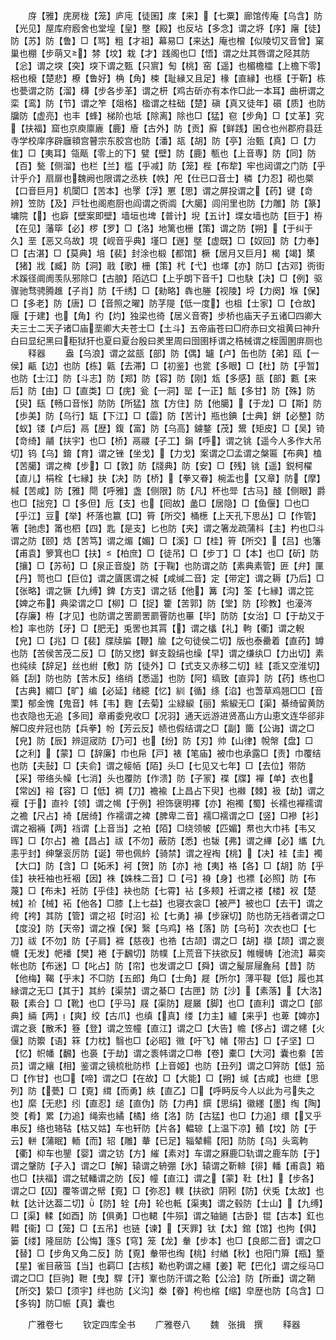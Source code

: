 <!-- { "loadSidebar": true } -->
　　庌【雅】庑房栊【笼】庐庉【徒囷】庲【来】【七粟】廊馆传庵【乌含】防【光见】屋库府廏舍也堂堭【皇】壂【殿】也反坫【多念】谓之垿【序】廜【徒】防【苏】防【鲁】□【骂】粗【才祖】幕易□【来达】庵也橧【似陵切又音曾】窠巢也棚【步萌又】棼【坟】栽【才】践阁也□【悟】谓之灶其唇谓之陉其防【忩】谓之堗【突】堗下谓之甄【只賔】匋【桃】窑【遥】也楣檐櫺【上檐下零】梠也榱【楚悲】橑【鲁好】桷【角】梀【耻縁又且足】椽【直縁】也檼【于靳】栋也甍谓之防【溜】欂【步各步革】谓之枅【鸡古斫亦有本作□此一本耳】曲枅谓之栾【鸾】防【节】谓之笮【爼格】楹谓之柱础【楚】磌【真又徒年】礩【质】也防牖防【虚亮】也丰【蜂】梯阶也坻【除离】除也□【猛】窇【步角】□【丈革】究【扶福】窟也京庾廪廘【鹿】廥【古外】防【贡】廯【鲜践】囷仓也州郡府县廷寺学校庠序辟廱頖宫瞽宗东胶宫也防【潘】瓳【胡】防【亭】治甄【真】□【力隹】□【夷耳】瓴甋【零上的下】甓【壁】防【鹿】甎也【上音専】防【同】防【百】甃【侧溜】也栏【兰】槛【乎减】防【笼】梐【布犂】牢也闼谓之门防【乎计乎介】扇扉也魏阙也限谓之丞柣【帙】戺【仕已口音士】橉【力忍】砌也橜【口音巨月】机闑□【苦本】也罦【浮】罳【思】谓之屏投谓之【药】键【竒辨】笠防【及】戸牡也阁庖厨也阎谓之衖阘【大臈】闾闬里也防【力雕】防【篆】墉院【】也廦【壁案即壁】墙垣也埤【普计】堄【五计】堞女墙也防【巨于】栫【在见】藩筚【必】椤【罗】□【洛】地篱也栅【策】谓之防【朔】【于纠于久】垩【恶又乌故】垷【岘音乎典】墐□【遟】墍【虚既】□【奴回】防【力奉】□【古湛】□【莫典】培【裴】封涂也椴【都馆】橛【居月又巨月】楬【竭】橥【猪】戕【臧】防【洞】戨【歌】栅【策】杙【弋】也墿【亦】防□【古邓】衖街术蹊径阛阓羡队邪除□【古朖】陌迒□【上乎朗下音千】□也駃【决】□【例】驱骤驰骛骋腾趡【子肖】防【千绣】□【勑略】犇也塍【视陵】埒【力阕】堢【保】□【多老】防【唐】□【音照之曜】防芓隄【低一度】也柤【士家】□【仓故】隁【于建】也【角】彴【灼】独梁也徛【居义音寄】步桥也庙天子五诸□四卿大夫三士二天子诸□庙垩卿大夫苍士□【土斗】五帝庙苍曰□府赤曰文祖黄曰神升白曰显纪黑曰秬狱犴也夏曰夏台殷曰羑里周曰囹圉杽谓之梏械谓之桎圊圂庰厕也
　　释器
　　盎【乌浪】谓之盆瓿【部】防【偶】罏【卢】缶也防【弟】瓯【一侯】甂【边】也防【栋】甈【去滞】□【初鉴】也瓽【多眼】□【杜】防【乎暂】也防【士江】防【斗志】防【郑】防【容】防【刚】瓭【多感】瓿【部】甊【来后】防【由】□【直类】□【庑】瓮【一洞】罂【一正】甔【多甘】防【殊】防【臾】瓺【畅口音怅】防防【所猛】旊【方住】防【他臈】【于龙】□【斯】防【歩美】防【乌行】缻【下江】□【霝】防【苦计】瓶也錪【士典】鉼【必整】防【蚁】镂【卢后】鬲【歴】鍑【富】防【乌高】鐪鍪【茂】鬹【矩皮】□【吴】锜【竒绮】鬴【扶宇】也□【桥】鬲鬷【子工】鋗【呼】谓之铫【遥今人多作大吊切】钨【乌】錥【育】谓之锉【坐戈】【力戈】案谓之□孟谓之槃匾【布典】榼【苦臈】谓之椑【步】□【敦】防【牋典】防【安】□【残】铫【遥】鋭柯櫂【直儿】梋栓【七縁】抉【决】防【桥】【拳又眷】椀盂也【又章】防【摩】椷【苦咸】防【雅】閜【呼雅】盏【侧限】防【凡】杯也斝【古马】醆【侧眼】爵也□【拙兖】□【多但】卮【支】也【囘故】盠□【居隐】□【鱼偃】□也□【乎江】豆【举】杯落也籝【□】筲【所交】桶檧【上天孔下思丛】□【作管】箸【驰虑】筩也柶【四】匙【是支】匕也防【夹】谓之箸龙疏蒲枓【主】杓也□斗谓之防【颐】焅【苦笃】谓之煝【媚】□【溪】□【桂】筲【所交】【吕】也籓【甫袁】箩箕也□【扶】【柏庶】□【徒吊】□【步丁】□【本】也□【斫】防【攘】□【苏茍】□【泉正音旋】防【于鞠】也防谓之防【素典素管】匥【弁】匰【丹】笥也□【巨位】谓之匵匧谓之椷【咸缄二音】定【带定】谓之耨【乃后】□【张略】谓之镢【九缚】錍【方支】谓之铦【他】篝【沟】筌【七縁】谓之笓【婢之布】典梁谓之□【柳】□【捉】籗【苦郭】防【堂】防【珍教】也瀀涔【存廉】栫【才见】也防谓之罟罽罟罽罾防也罼【毕】防防【女治】□【于劫又于检】率也防【牙】□【肥无】兎罟也其罥【】谓之欚【礼】軥【衢】谓之輗【皃】□【兆】□【裴】牒牍牑【鞭】牏【之句徒侯二切】版也泰罍着【直药】罇也防【苦侯苦茂二反】□【防又揔】鲜支縠绢也缲【早】谓之缣纨□【力出切】素也纯续【辞足】丝也紨【敷】防【徒外】□【式支又赤移二切】絓【乖又空淮切】緜【刮】防也防【苦木反】络绡【悉遥】也防【阿】缟致【直异】防【药】练也□【古典】緭□【旷】编【必延】绪繶【忆】紃【循】绦【淊】也萅草鸡翘□□【音栗】郁金愧【鬼音】帏【韦】麴【去菊】尘緑綟【丽】紫綟无□【渠】綦绮留黄防也衣隐也无追【多囘】章甫委皃收□【况羽】通天远游进贤髙山方山恵文连华郤非解□皮弁冠也防【兵拳】帉【芳云反】帻也假结谓之□【副】簂【公诲】谓之□【皃】防【辰】辨逗宬防【乃可】也【纷】防【刃】帅【山律】帨幋【盘】□【之利】【蒙】□【辞廉】巾也帍【戸】裱【笔庙】被巾也承露□【责】巾覆结也防【夫鼔】□【夫俞】谓之帹帞【陌】头□【七见又七年】□【去位】带防【采】带络头幧【七消】头也覆防【作溃】防【子冡】褋【牒】襌【单】衣也【常凶】褣【容】□【低】裯【刀】襜褕【上昌占下臾】也襋【棘】衱【劫】谓之褗【于】直袊【领】谓之幆【于例】袒饰襃明襗【亦】袍襡【蜀】长襦也襌襦谓之襜【尺占】裿【居绮】作襦谓之裨【脾卑二音】襦□襦谓之□【竖】□襂【衫】谓之裀裲【两】裆谓【上音当】之袙【陌】□绕领帔【匹媚】帬也大巾袆【韦又晖】□【尔占】襜【昌占】祓【不勿】蔽防【悉】也韨【弗】谓之縪【必】纗【九恚乎封】绅鞶衮厉防【诞】带也佩紟【骑禁】谓之裎裪【桃】【决】袿【圭】襡【大口】防【含】□【妬禾】袔【贺】防【亦】衪【夷】袼【各】□【胡】防【乎佳】袂衽袖也衽裀【因】袾【姝株二音】□【弓】裑【身】也褾【必照】防【布蔑】□【布未】衽防【乎佳】袂也防【七霄】袩【多颊】衽谓之褛【楼】衩【楚械】衸【械】袥【他各】□膝【上七益】也寝衣衾□【被严】被也□【去干】谓之绔【袴】其防【管】谓之袑【时沼】衳【七勇】襣【步寐切】防也防无裆者谓之□【度没】防【天帝】谓之褓【保】繄【乌鸡】袼【落】防【乌茍】次衣也□【七刀】祓【不勿】防【子肩】褯【慈夜】也祰【古颉】谓之□【胡】襭【颉】谓之褱幭【无发】帊襎【樊】裷【于飜切】防幞【上荒音下扶欲反】帷幔帱【池流】幕奕帐也防【布迷】□【叱占】防【帘】也发谓之□【舜】谓之髲屝屦麁舄【昔】防【他梅】鞨【乎末】不□防【五郎】角□【士角】屣【所尔】薄平鞮【低】履也其縁谓之无□【其于】其紟【渠禁】谓之綦□【古匣】防【沙】【素落】【大洛】靸【素合】□【靴】也□【乎马】屐【渠防】屣屫【脚】也□【直利】谓之□【部典】緉【两】【爽】绞【古爪】也缜【真】缕【力主】纑【来乎】也萆【婢亦】谓之衰【散禾】簦【登】谓之笠幢【直江】谓之□【大告】幨【侈占】谓之幰【火偃】防籞【语】箖【力枕】翳也□【必昭】幑【吁飞】帾【带古】□【子坚】□【忆】帜幡【飜】也裛【于劫】谓之袠帏谓之□帣【卷】橐□【大河】囊也絭【苦员】谓之纕【相】鉴谓之镜梳枇防栉【上音姬】也防【丑列】谓之□笄防【低】笳□【作甘】也□【啼】谓之□【在故】□【大能】□【朔】缄【古咸】也绁【思列】防【甍】□【覔】縙【而勇】紩【直乙】□【呼眄反今人以此为弓失之也】縻【无悲】纼【直忍】缒【直伪】防【力冉】繏【思绢】徽纆【墨】绹【陶】筊【肴】累【力追】绳索也繘【橘】络【洛】防【古猛】也□【力追】缳【又乎串反】络也辂轱【枯又姑】车也轩防【片各】輼辌【上温下凉】轒【坟】防【于云】軿【蒲眠】輀【而】轺【雕】輂【已足】辎辇輰【阳】防防【乌】头鸾軥【衢】枊车也鑍【婴】谓之钫【方】繀【素对】车谓之厤鹿□轨谓之鹿车防【于】谓之鞶防【子入】谓之□【解】辕谓之辀弸【氷】辕谓之靳輫【徘】轓【甫袁】箱也□【扶福】谓之轼轓谓之防【反】幢【直江】谓之【蒙】靯【杜】【步各】谓之□【囚】覆笭谓之幦【覔】□【弥忍】轐【扶欲】阴靷【防】伏兎【太故】也軚【达计达葢二切】【防】辁【舟】轮也軧【渠夷】谓之毂防【士山】【九缚】□【渠】輮【如酉】防【俱勇】□也輑【牛殒】谓之轴鐹【古卧】锟【古本】釭也轊【衞】□【笼】□【五吊】也链【谏】【天罪】钛【太】錧【馆】也拘【俱】篓【缕】隆屈防【公悔】篷【穹】笼【龙】軬【步本】也□【良郎二音】谓之□【替】□【步角又角二反】防【覔】軬带也绹【桃】纣緧【秋】也阳门箳【瓶】篂【星】雀目蔽筜【当】也羁□【古核】勒也靮谓之繮【姜】靶【巴化】谓之绥马□谓之□□【巨驹】靾【曳】駻【汗】鞌也防汗谓之鞈【公洽】防【所垂】谓之鞘【所交】絷□【须宇】绊也防【义沟】桊【眷】枸也樎【缩】皁歴也防【乌含】□【多钩】防□帪【真】囊也

　　广雅卷七
　　钦定四库全书
　　广雅卷八
　　魏　张揖　撰
　　释器
